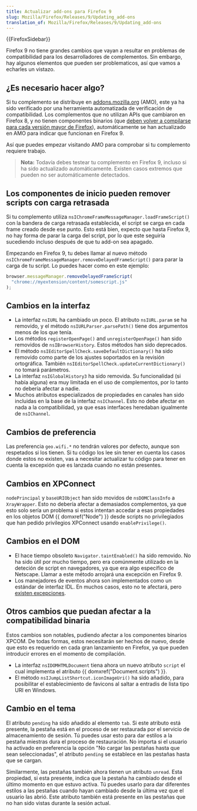 ```yaml
---
title: Actualizar add-ons para Firefox 9
slug: Mozilla/Firefox/Releases/9/Updating_add-ons
translation_of: Mozilla/Firefox/Releases/9/Updating_add-ons
---
```


{{FirefoxSidebar}}

Firefox 9 no tiene grandes cambios que vayan a resultar en problemas de compatibilidad para los desarrolladores de complementos. Sin embargo, hay algunos elementos que pueden ser problematicos, así que vamos a echarles un vistazo.

## ¿Es necesario hacer algo?

Si tu complemento se distribuye en [addons.mozilla.org](https://addons.mozilla.org/es/firefox/) (AMO), este ya ha sido verificado por una herramienta automatizada de verificación de compatibilidad. Los complementos que no utilizan APIs que cambiaron en Firefox 8, y no tienen componentes binarios (que [deben volver a compilarse para cada versión mayor de Firefox](/es/docs/Mozilla/Developer_guide/Interface_Compatibility#binary_interfaces)), automáticamente se han actualizado en AMO para indicar que funcionan en Firefox 9.

Así que puedes empezar visitando AMO para comprobar si tu complemento requiere trabajo.

> **Nota:** Todavía debes testear tu complemento en Firefox 9, incluso si ha sido actualizado automáticamente. Existen casos extremos que pueden no ser automáticamente detectados.

## Los componentes de inicio pueden remover scripts con carga retrasada

Si tu complemento utiliza `nsIChromeFrameMessageManager.loadFrameScript()` con la bandera de carga retrasada establecida, el script se carga en cada frame creado desde ese punto. Esto está bien, expecto que hasta Firefox 9, no hay forma de parar la carga del script, por lo que este seguiría sucediendo incluso después de que tu add-on sea apagado.

Empezando en Firefox 9, tu debes llamar al nuevo método `nsIChromeFrameMessageManager.removeDelayedFrameScript()` para parar la carga de tu script. Lo puedes hacer como en este ejemplo:

```js
browser.messageManager.removeDelayedFrameScript(
  "chrome://myextension/content/somescript.js"
);
```

## Cambios en la interfaz

- La interfaz `nsIURL` ha cambiado un poco. El atributo `nsIURL.param` se ha removido, y el método `nsIURLParser.parsePath()` tiene dos argumentos menos de los que tenía.
- Los métodos `registerOpenPage()` and `unregisterOpenPage()` han sido removidos de `nsIBrowserHistory`. Estos métodos han sido deprecados.
- El método `nsIEditorSpellCheck.saveDefaultDictionary()` ha sido removido como parte de los ajustes soportados en la revisión ortográfica. También `nsIEditorSpellCheck.updateCurrentDictionary()` no tomará parámetros.
- La interfaz `nsIGlobalHistory3` ha sido removida. Su funcionalidad (si había alguna) era muy limitada en el uso de complementos, por lo tanto no debería afectar a nadie.
- Muchos atributos especializados de propiedades en canales han sido incluidas en la base de la interfaz `nsIChannel`. Esto no debe afectar en nada a la compatibilidad, ya que esas interfaces heredaban igualmente de `nsIChannel`.

## Cambios de preferencia

Las preferencia `geo.wifi.*` no tendrán valores por defecto, aunque son respetados si los tienen. Si tu código los lee sin tener en cuenta los casos donde estos no existen, vas a necesitar actualizar tu código para tener en cuenta la excepxión que es lanzada cuando no están presentes.

## Cambios en XPConnect

`nodePrincipal` y `baseURIObject` han sido movidos de `nsDOMClassInfo` a `XrayWrapper`. Esto no debería afectar a demasiados complementos, ya que esto solo sería un problema si estos intentan accedar a esas propiedades en los objetos DOM {{ domxref("Node") }} desde scripts no privilegiados que han pedido privilegios XPConnect usando `enablePrivilege()`.

## Cambios en el DOM

- El hace tiempo obsoleto `Navigator.taintEnabled()` ha sido removido. No ha sido útil por mucho tiempo, pero era comúnmente utilizado en la deteción de script en navegadores, ya que era algo específico de Netscape. Llamar a este método arrojará una excepción en Firefox 9.
- Los manejadores de eventos ahora son implementados como un estándar de interfaz IDL. En muchos casos, esto no te afectará, pero [existen excepciones](/es/docs/Web/Events/Event_handlers#event_handler_changes_in_firefox_9).

## Otros cambios que puedan afectar a la compatibilidad binaria

Estos cambios son notables, pudiendo afectar a los componentes binarios XPCOM. De todas formas, estos necesitarán ser hechos de nuevo, desde que esto es requerido en cada gran lanzamiento en Firefox, ya que pueden introducir errores en el momento de compilación.

- La interfaz `nsIDOMHTMLDocument` tiena ahora un nuevo atributo `script` el cual implementa el atributo {{ domxref("Document.scripts") }}.
- El método `nsIJumpListShortcut.iconImageUri()` ha sido añadido, para posibilitar el establecimiento de favicons al saltar a entradis de lista tipo URI en Windows.

## Cambio en el tema

El atributo `pending` ha sido añadido al elemento `tab`. Si este atributo está presente, la pestaña está en el proceso de ser restaurada por el servicio de almacenamiento de sesión. Tú puedes usar esto para dar estilos a la pestaña miestras dura el proceso de restauración. No importa si el usuario ha activado en preferencia la opción "No cargar las pestañas hasta que sean seleccionadas", el atributo `pending` se establece en las pestañas hasta que se cargan.

Similarmente, las pestañas también ahora tienen un atributo `unread`. Esta propiedad, si esta presente, indica que la pestaña ha cambiado desde el último momento en que estuvo activa. Tú puedes usarlo para dar diferentes estilos a las pestañas cuando hayan cambiado desde la última vez que el usuario las abrió. Este atributo también está presente en las pestañas que no han sido vistas durante la sesión actual.

